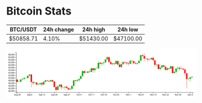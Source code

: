 # Bitcoin Stats

BTC/USDT|24h change|24h high|24h low|
|---|---|---|---|
|$50858.71|4.10%|$51430.00|$47100.00|

<img src="./chart.svg">
